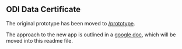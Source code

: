 ## ODI Data Certificate

The original prototype has been moved to [/prototype](https://github.com/theodi/open-data-certificate/tree/master/prototype).

The approach to the new app is outlined in a [google doc](https://docs.google.com/a/whiteoctober.co.uk/document/d/1Ot91x1enq9TW7YKpePytE-wA0r8l9dmNQLVi16ph-zg/edit#), which will be moved into this readme file.